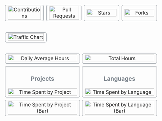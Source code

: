 <!-- README STATS -->
<!-- Github Stats -->
<table cellspacing="0" cellpadding="0" style="border-collapse: separate; border-spacing: 8px; width: 100%; background: transparent;">
  <tr style="background: transparent;">
    <td width="25%" align="center" style="background: transparent; border: 1px solid #7c848c; border-radius: 5px;">
      <img src="/../../raw/data/data/contributions-card.svg" alt="Contributions" width="100%">
    </td>
    <td width="25%" align="center" style="background: transparent; border: 1px solid #7c848c; border-radius: 5px;">
      <img src="/../../raw/data/data/prs-card.svg" alt="Pull Requests" width="100%">
    </td>
    <td width="25%" align="center" style="background: transparent; border: 1px solid #7c848c; border-radius: 5px;">
      <img src="/../../raw/data/data/stars-card.svg" alt="Stars" width="100%">
    </td>
    <td width="25%" align="center" style="background: transparent; border: 1px solid #7c848c; border-radius: 5px;">
      <img src="/../../raw/data/data/forks-card.svg" alt="Forks" width="100%">
    </td>
  </tr>
</table>
<!-- Github Stats -->

<!-- Repository views over time for top 5 repositories -->
<table cellspacing="0" cellpadding="0" style="border-collapse: separate; border-spacing: 8px; width: 100%; background: transparent; margin-top: 20px;">
  <tr style="background: transparent;">
    <td width="100%" align="center" style="background: transparent; border: 1px solid #7c848c; border-radius: 5px;">
      <img src="/../../raw/data/data/traffic-chart.svg" alt="Traffic Chart" width="100%">
    </td>
  </tr>
</table>
<!-- Repository views over time for top 5 repositories -->

<!-- Wakapi Stats -->
<table cellspacing="0" cellpadding="0" style="border-collapse: separate; border-spacing: 8px; width: 100%; background: transparent; margin-top: 20px;">
  <tr style="background: transparent;">
    <td width="50%" align="center" style="background: transparent; border: 1px solid #7c848c; border-radius: 5px;">
      <img src="/../../raw/data/data/all_time-coding-stats.svg" alt="Daily Average Hours" width="100%">
    </td>
    <td width="50%" align="center" style="background: transparent; border: 1px solid #7c848c; border-radius: 5px;">
      <img src="/../../raw/data/data/last_7_days-coding-stats.svg" alt="Total Hours" width="100%">
    </td>
  </tr>

  <tr style="background: transparent;">
    <td width="50%" align="center" style="background: transparent; border: 1px solid #7c848c; border-radius: 5px;">
      <h3 style="color: #7c848c;">Projects</h3>
      <img src="/../../raw/data/data/projects-radar.svg" alt="Time Spent by Project" width="100%">
    </td>
    <td width="50%" align="center" style="background: transparent; border: 1px solid #7c848c; border-radius: 5px;">
      <h3 style="color: #7c848c;">Languages</h3>
      <img src="/../../raw/data/data/languages-radar.svg" alt="Time Spent by Language" width="100%">
    </td>
  </tr>

  <tr style="background: transparent; margin-top: 20px;">
    <td width="50%" align="center" style="background: transparent; border: 1px solid #7c848c; border-radius: 5px;">
      <img src="/../../raw/data/data/projects-bar.svg" alt="Time Spent by Project (Bar)" width="100%">
    </td>
    <td width="50%" align="center" style="background: transparent; border: 1px solid #7c848c; border-radius: 5px;">
      <img src="/../../raw/data/data/languages-bar.svg" alt="Time Spent by Language (Bar)" width="100%">
    </td>
  </tr>
</table>
<!-- Wakapi Stats -->

<!-- README STATS -->

